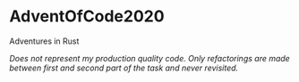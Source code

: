 # AdventOfCode2020
Adventures in Rust

*Does not represent my production quality code. Only refactorings are made between first and second part of the task and never revisited.*